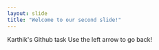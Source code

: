 ```yaml
---
layout: slide
title: "Welcome to our second slide!"
---
```

Karthik's Github task
Use the left arrow to go back!
